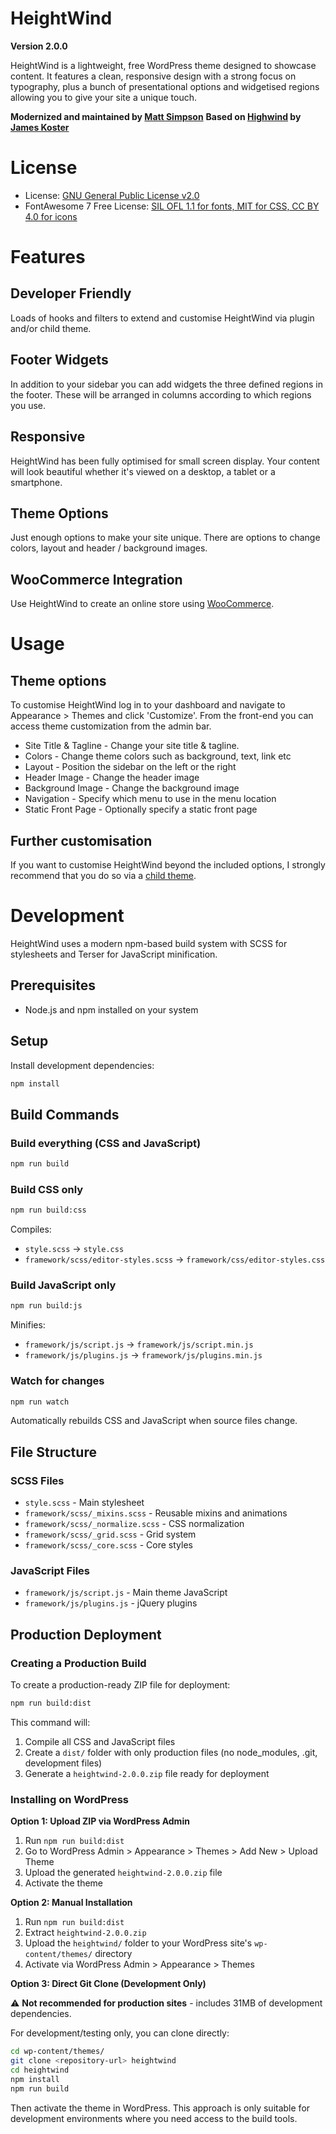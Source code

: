 # HeightWind

**Version 2.0.0**

HeightWind is a lightweight, free WordPress theme designed to showcase content. It features a clean, responsive design with a strong focus on typography, plus a bunch of presentational options and widgetised regions allowing you to give your site a unique touch.

**Modernized and maintained by [Matt Simpson](https://mattsimpson.ca)**
**Based on [Highwind](https://github.com/jameskoster/highwind) by [James Koster](http://jameskoster.co.uk)**

# License

* License: [GNU General Public License v2.0](http://www.gnu.org/licenses/gpl-2.0.html)
* FontAwesome 7 Free License: [SIL OFL 1.1 for fonts, MIT for CSS, CC BY 4.0 for icons](https://fontawesome.com/license/free)

# Features

## Developer Friendly
Loads of hooks and filters to extend and customise HeightWind via plugin and/or child theme.

## Footer Widgets
In addition to your sidebar you can add widgets the three defined regions in the footer. These will be arranged in columns according to which regions you use.

## Responsive
HeightWind has been fully optimised for small screen display. Your content will look beautiful whether it's viewed on a desktop, a tablet or a smartphone.

## Theme Options
Just enough options to make your site unique. There are options to change colors, layout and header / background images.

## WooCommerce Integration
Use HeightWind to create an online store using [WooCommerce](http://woothemes.com/woocommerce).

# Usage

## Theme options

To customise HeightWind log in to your dashboard and navigate to Appearance > Themes and click 'Customize'. From the front-end you can access theme customization from the admin bar.

* Site Title & Tagline - Change your site title & tagline.
* Colors - Change theme colors such as background, text, link etc
* Layout - Position the sidebar on the left or the right
* Header Image - Change the header image
* Background Image - Change the background image
* Navigation - Specify which menu to use in the menu location
* Static Front Page - Optionally specify a static front page

## Further customisation
If you want to customise HeightWind beyond the included options, I strongly recommend that you do so via a [child theme](http://codex.wordpress.org/Child_Themes).

# Development

HeightWind uses a modern npm-based build system with SCSS for stylesheets and Terser for JavaScript minification.

## Prerequisites

- Node.js and npm installed on your system

## Setup

Install development dependencies:

```bash
npm install
```

## Build Commands

### Build everything (CSS and JavaScript)
```bash
npm run build
```

### Build CSS only
```bash
npm run build:css
```

Compiles:
- `style.scss` → `style.css`
- `framework/scss/editor-styles.scss` → `framework/css/editor-styles.css`

### Build JavaScript only
```bash
npm run build:js
```

Minifies:
- `framework/js/script.js` → `framework/js/script.min.js`
- `framework/js/plugins.js` → `framework/js/plugins.min.js`

### Watch for changes
```bash
npm run watch
```

Automatically rebuilds CSS and JavaScript when source files change.

## File Structure

### SCSS Files
- `style.scss` - Main stylesheet
- `framework/scss/_mixins.scss` - Reusable mixins and animations
- `framework/scss/_normalize.scss` - CSS normalization
- `framework/scss/_grid.scss` - Grid system
- `framework/scss/_core.scss` - Core styles

### JavaScript Files
- `framework/js/script.js` - Main theme JavaScript
- `framework/js/plugins.js` - jQuery plugins

## Production Deployment

### Creating a Production Build

To create a production-ready ZIP file for deployment:

```bash
npm run build:dist
```

This command will:
1. Compile all CSS and JavaScript files
2. Create a `dist/` folder with only production files (no node_modules, .git, development files)
3. Generate a `heightwind-2.0.0.zip` file ready for deployment

### Installing on WordPress

**Option 1: Upload ZIP via WordPress Admin**
1. Run `npm run build:dist`
2. Go to WordPress Admin > Appearance > Themes > Add New > Upload Theme
3. Upload the generated `heightwind-2.0.0.zip` file
4. Activate the theme

**Option 2: Manual Installation**
1. Run `npm run build:dist`
2. Extract `heightwind-2.0.0.zip`
3. Upload the `heightwind/` folder to your WordPress site's `wp-content/themes/` directory
4. Activate via WordPress Admin > Appearance > Themes

**Option 3: Direct Git Clone (Development Only)**

⚠️ **Not recommended for production sites** - includes 31MB of development dependencies.

For development/testing only, you can clone directly:
```bash
cd wp-content/themes/
git clone <repository-url> heightwind
cd heightwind
npm install
npm run build
```

Then activate the theme in WordPress. This approach is only suitable for development environments where you need access to the build tools.
